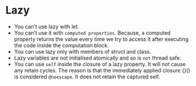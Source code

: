 # Lazy

 - You can’t use lazy with let.
 - You can’t use it with `computed properties`.  Because, a computed property returns the value every time we try to access it after executing the code inside the computation block.
 - You can use lazy only with members of struct and class.
 - Lazy variables are not initialised atomically and so is `not` thread safe.
 - You can use `self` inside the closure of a lazy property.  It will not cause any retain cycles.  The reason is that the immediately applied closure {}() is considered `@noescape`.  It does not retain the captured self.

